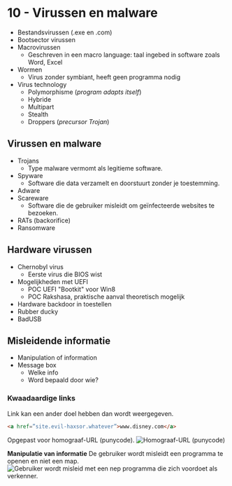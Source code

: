 # 10 - Virussen en malware
- Bestandsvirussen (.exe en .com)
- Bootsector virussen
- Macrovirussen
  - Geschreven in een macro language: taal ingebed in software zoals Word, Excel
- Wormen
  - Virus zonder symbiant, heeft geen programma nodig
- Virus technology
  - Polymorphisme (*program adapts itself*)
  - Hybride
  - Multipart
  - Stealth
  - Droppers (*precursor Trojan*)

## Virussen en malware
- Trojans
  - Type malware vermomt als legitieme software.
- Spyware
  - Software die data verzamelt en doorstuurt zonder je toestemming.
- Adware
- Scareware
  - Software die de gebruiker misleidt om geïnfecteerde websites te bezoeken.
- RATs (backorifice)
- Ransomware

## Hardware virussen
- Chernobyl virus
  - Eerste virus die BIOS wist
- Mogelijkheden met UEFI
  - POC UEFI "Bootkit" voor Win8
  - POC Rakshasa, praktische aanval theoretisch mogelijk
- Hardware backdoor in toestellen
- Rubber ducky
- BadUSB

## Misleidende informatie
- Manipulation of information
- Message box
  - Welke info
  - Word bepaald door wie?

### Kwaadaardige links
Link kan een ander doel hebben dan wordt weergegeven.
```html
<a href=”site.evil-haxsor.whatever”>www.disney.com</a>
```
Opgepast voor homograaf-URL (punycode).
![Homograaf-URL (punycode)](https://i.imgur.com/Y4u3rcG.png)

**Manipulatie van informatie**
De gebruiker wordt misleidt een programma te openen en niet een map.
![Gebruiker wordt misleid met een nep programma die zich voordoet als verkenner.](https://i.imgur.com/jQ5gpRf.png)
<!--stackedit_data:
eyJoaXN0b3J5IjpbNjM2NjgyNDgyLC0yMDA4OTYwMzAxLDIwMz
c2NzQ1MzZdfQ==
-->